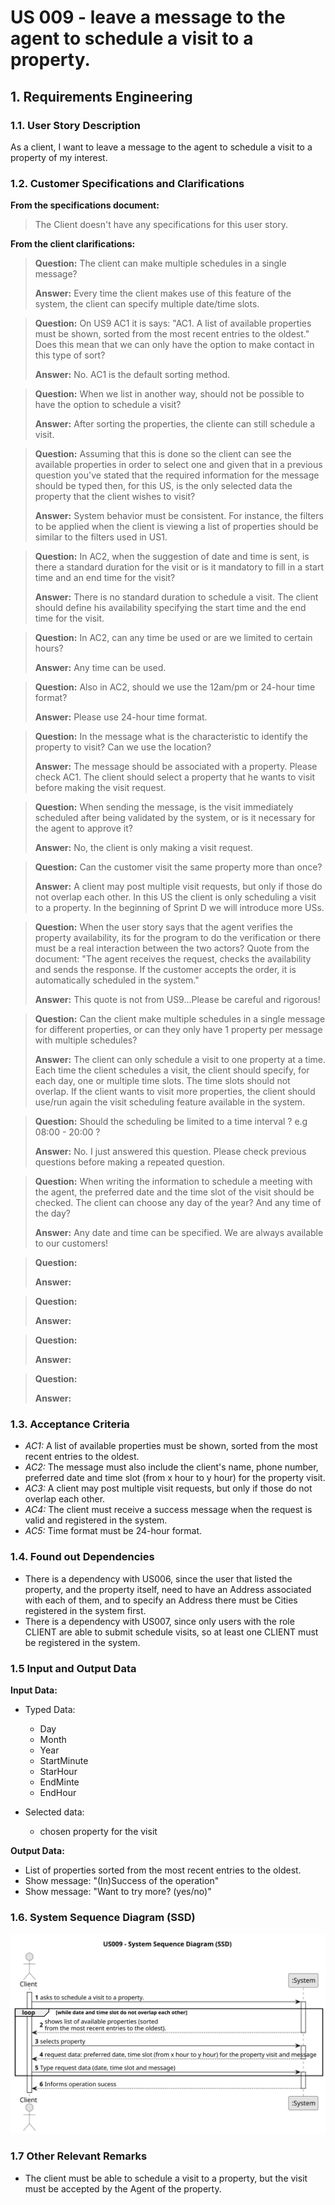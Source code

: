 # US 009 - leave a message to the agent to schedule a visit to a property.

## 1. Requirements Engineering


### 1.1. User Story Description


As a client, I want to leave a message to the agent to schedule a visit to a property of my interest.


### 1.2. Customer Specifications and Clarifications 


**From the specifications document:**

>	The Client doesn't have any specifications for this user story.


**From the client clarifications:**

> **Question:** The client can make multiple schedules in a single message?
>  
> **Answer:**  Every time the client makes use of this feature of the system, the client can specify multiple date/time slots.

> **Question:** On US9 AC1 it is says: "AC1. A list of available properties must be shown, sorted from the most recent entries to the oldest." Does this mean that we can only have the option to make contact in this type of sort?
> 
> **Answer:** No. AC1 is the default sorting method.

> **Question:** When we list in another way, should not be possible to have the option to schedule a visit?
>
> **Answer:** After sorting the properties, the cliente can still schedule a visit.

> **Question:**  Assuming that this is done so the client can see the available properties in order to select one and given that in a previous question you've stated that the required information for the message should be typed then, for this US, is the only selected data the property that the client wishes to visit?
>
> **Answer:** System behavior must be consistent. For instance, the filters to be applied when the client is viewing a list of properties should be similar to the filters used in US1.

> **Question:**  In AC2, when the suggestion of date and time is sent, is there a standard duration for the visit or is it mandatory to fill in a start time and an end time for the visit?
>
> **Answer:** There is no standard duration to schedule a visit. The client should define his availability specifying the start time and the end time for the visit.

> **Question:** In AC2, can any time be used or are we limited to certain hours?
>
> **Answer:** Any time can be used.

> **Question:** Also in AC2, should we use the 12am/pm or 24-hour time format?
>
> **Answer:** Please use 24-hour time format.

> **Question:** In the message what is the characteristic to identify the property to visit? Can we use the location?
>
> **Answer:** The message should be associated with a property. Please check AC1. The client should select a property that he wants to visit before making the visit request.

> **Question:** When sending the message, is the visit immediately scheduled after being validated by the system, or is it necessary for the agent to approve it?
>
> **Answer:** No, the client is only making a visit request.

> **Question:** Can the customer visit the same property more than once?
>
> **Answer:** A client may post multiple visit requests, but only if those do not overlap each other. In this US the client is only scheduling a visit to a property. In the beginning of Sprint D we will introduce more USs.

> **Question:** When the user story says that the agent verifies the property availability, its for the program to do the verification or there must be a real interaction between the two actors? Quote from the document: "The agent receives the request, checks the availability and sends the response. If the customer accepts the order, it is automatically scheduled in the system."
>
> **Answer:**  This quote is not from US9...Please be careful and rigorous!

> **Question:** Can the client make multiple schedules in a single message for different properties, or can they only have 1 property per message with multiple schedules?
>
> **Answer:** The client can only schedule a visit to one property at a time. Each time the client schedules a visit, the client should specify, for each day, one or multiple time slots. The time slots should not overlap. If the client wants to visit more properties, the client should use/run again the visit scheduling feature available in the system.

> **Question:** Should the scheduling be limited to a time interval ? e.g 08:00 - 20:00 ?
>
> **Answer:** No. I just answered this question. Please check previous questions before making a repeated question.

> **Question:** When writing the information to schedule a meeting with the agent, the preferred date and the time slot of the visit should be checked. The client can choose any day of the year? And any time of the day?
>
> **Answer:** Any date and time can be specified. We are always available to our customers!

> **Question:**
>
> **Answer:**

> **Question:**
>
> **Answer:**

> **Question:**
>
> **Answer:**

> **Question:**
>
> **Answer:**


### 1.3. Acceptance Criteria

* *AC1:* A list of available properties must be shown, sorted from the most recent entries to the oldest.
* *AC2:* The message must also include the client's name, phone number, preferred date and time slot (from x hour to y hour) for the property visit.
* *AC3:* A client may post multiple visit requests, but only if those do not overlap each other.
* *AC4:* The client must receive a success message when the request is valid and registered in the system.
* *AC5:* Time format must be 24-hour format.


### 1.4. Found out Dependencies

* There is a dependency with US006, since the user that listed the property, and the property itself, need to have an Address associated with each of them, and to specify an Address there must be Cities registered in the system first.
* There is a dependency with US007, since only users with the role CLIENT are able to submit schedule visits, so at least one CLIENT must be registered in the system.

### 1.5 Input and Output Data


**Input Data:**

* Typed Data:
  
  * Day
  * Month
  * Year
  * StartMinute
  * StarHour
  * EndMinte
  * EndHour


* Selected data:
  * chosen property for the visit

**Output Data:**

* List of properties sorted from the most recent entries to the oldest.
* Show message: "(In)Success of the operation"
* Show message: "Want to try more? (yes/no)"


### 1.6. System Sequence Diagram (SSD)

![System Sequence Diagram](svg/us009-system-sequence-diagram.svg)

### 1.7 Other Relevant Remarks
* The client must be able to schedule a visit to a property, but the visit must be accepted by the Agent of the property.